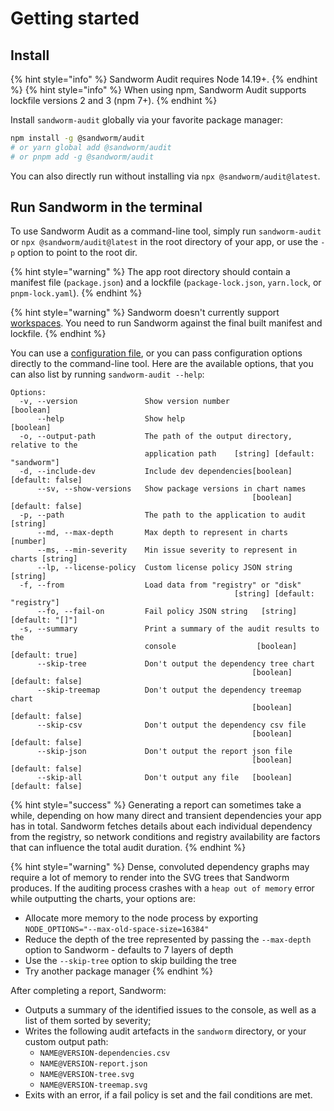 # Getting started

## Install

{% hint style="info" %}
Sandworm Audit requires Node 14.19+.
{% endhint %}
{% hint style="info" %}
When using npm, Sandworm Audit supports lockfile versions 2 and 3 (npm 7+).
{% endhint %}

Install `sandworm-audit` globally via your favorite package manager:

```bash
npm install -g @sandworm/audit
# or yarn global add @sandworm/audit
# or pnpm add -g @sandworm/audit
```

You can also directly run without installing via `npx @sandworm/audit@latest`.

## Run Sandworm in the terminal

To use Sandworm Audit as a command-line tool, simply run `sandworm-audit` or `npx @sandworm/audit@latest` in the root directory of your app, or use the `-p` option to point to the root dir.

{% hint style="warning" %}
The app root directory should contain a manifest file (`package.json`) and a lockfile (`package-lock.json`, `yarn.lock`, or `pnpm-lock.yaml`).
{% endhint %}

{% hint style="warning" %}
Sandworm doesn't currently support [workspaces](https://docs.npmjs.com/cli/v9/using-npm/workspaces). You need to run Sandworm against the final built manifest and lockfile.
{% endhint %}

You can use a [configuration file](./configuration.md), or you can pass configuration options directly to the command-line tool. Here are the available options, that you can also list by running `sandworm-audit --help`:

```
Options:
  -v, --version               Show version number                      [boolean]
      --help                  Show help                                [boolean]
  -o, --output-path           The path of the output directory, relative to the
                              application path    [string] [default: "sandworm"]
  -d, --include-dev           Include dev dependencies[boolean] [default: false]
      --sv, --show-versions   Show package versions in chart names
                                                      [boolean] [default: false]
  -p, --path                  The path to the application to audit      [string]
      --md, --max-depth       Max depth to represent in charts          [number]
      --ms, --min-severity    Min issue severity to represent in charts [string]
      --lp, --license-policy  Custom license policy JSON string         [string]
  -f, --from                  Load data from "registry" or "disk"
                                                  [string] [default: "registry"]
      --fo, --fail-on         Fail policy JSON string   [string] [default: "[]"]
  -s, --summary               Print a summary of the audit results to the
                              console                  [boolean] [default: true]
      --skip-tree             Don't output the dependency tree chart
                                                      [boolean] [default: false]
      --skip-treemap          Don't output the dependency treemap chart
                                                      [boolean] [default: false]
      --skip-csv              Don't output the dependency csv file
                                                      [boolean] [default: false]
      --skip-json             Don't output the report json file
                                                      [boolean] [default: false]
      --skip-all              Don't output any file   [boolean] [default: false]
```

{% hint style="success" %}
Generating a report can sometimes take a while, depending on how many direct and transient dependencies your app has in total. Sandworm fetches details about each individual dependency from the registry, so network conditions and registry availability are factors that can influence the total audit duration.
{% endhint %}

{% hint style="warning" %}
Dense, convoluted dependency graphs may require a lot of memory to render into the SVG trees that Sandworm produces. If the auditing process crashes with a `heap out of memory` error while outputting the charts, your options are:
- Allocate more memory to the node process by exporting `NODE_OPTIONS="--max-old-space-size=16384"`
- Reduce the depth of the tree represented by passing the `--max-depth` option to Sandworm - defaults to 7 layers of depth
- Use the `--skip-tree` option to skip building the tree
- Try another package manager
{% endhint %}

After completing a report, Sandworm:
- Outputs a summary of the identified issues to the console, as well as a list of them sorted by severity;
- Writes the following audit artefacts in the `sandworm` directory, or your custom output path:
  - `NAME@VERSION-dependencies.csv`
  - `NAME@VERSION-report.json`
  - `NAME@VERSION-tree.svg`
  - `NAME@VERSION-treemap.svg`
- Exits with an error, if a fail policy is set and the fail conditions are met.
